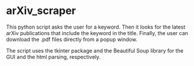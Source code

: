 # arXiv_scraper

This python script asks the user for a keyword.
Then it looks for the latest arXiv publications that include the keyword in the title.
Finally, the user can download the .pdf files directly from a popup window.

The script uses the tkinter package and the Beautiful Soup library for the GUI and the html parsing, respectively.
